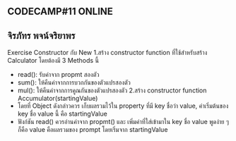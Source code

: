 CODECAMP#11 ONLINE
---------------------------
จิรภัทร พจน์จริยาพร
---------------------------
Exercise Constructor กับ New
1.สร้าง constructor function ที่ใช้สำหรับสร้าง Calculator โดยต้องมี 3 Methods นี้
- read(): รับค่าจาก propmt สองตัว
- sum(): ให้คืนค่าจากการบวกกันของตัวแปรสองตัว
- mul(): ให้คืนค่าจากการคูณกันของตัวแปรสองตัว
2.สร้าง constructor function Accumulator(startingValue)
- โดยที่ Object ดังกล่าวควร เก็บผลรวมไว้ใน property ที่มี key ชื่อว่า value, ค่าเริ่มต้นของ key ชื่อ value นี้ คือ startingValue
- ฟังก์ชัน read() ควรอ่านค่าจาก propmt() และ เพิ่มค่าที่ใส่เข้ามาใน key ชื่อ value
พูดง่าย ๆ ก็คือ value คือผลรวมของ prompt โดยเริ่มจาก startingValue